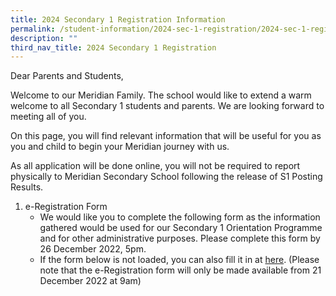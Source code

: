 ```yaml
---
title: 2024 Secondary 1 Registration Information
permalink: /student-information/2024-sec-1-registration/2024-sec-1-registration-info/
description: ""
third_nav_title: 2024 Secondary 1 Registration
---
```

Dear Parents and Students,

Welcome to our Meridian Family. The school would like to extend a warm welcome to all Secondary 1 students and parents. We are looking forward to meeting all of you.

On this page, you will find relevant information that will be useful for you as you and child to begin your Meridian journey with us.

As all application will be done online, you will not be required to report physically to Meridian Secondary School following the release of S1 Posting Results.

1.  e-Registration Form
    *   We would like you to complete the following form as the information gathered would be used for our Secondary 1 Orientation Programme and for other administrative purposes. Please complete this form by 26 December 2022, 5pm.
    *   If the form below is not loaded, you can also fill it in at [here](https://form.gov.sg/63a07e264c4d9500112eec06). (Please note that the e-Registration form will only be made available from 21 December 2022 at 9am)